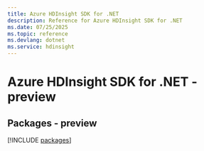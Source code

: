 ```yaml
---
title: Azure HDInsight SDK for .NET
description: Reference for Azure HDInsight SDK for .NET
ms.date: 07/25/2025
ms.topic: reference
ms.devlang: dotnet
ms.service: hdinsight
---
```

# Azure HDInsight SDK for .NET - preview
## Packages - preview
[!INCLUDE [packages](hdinsight-index.md)]
